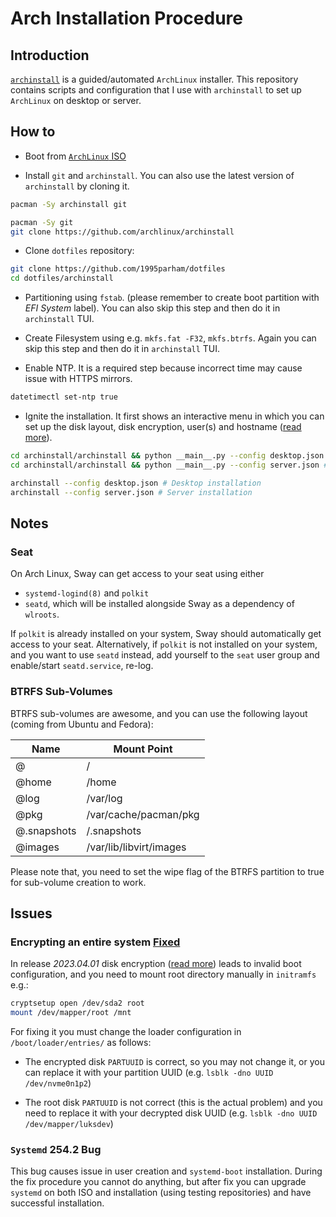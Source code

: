 # Arch Installation Procedure

## Introduction

[`archinstall`](https://github.com/archlinux/archinstall) is a guided/automated `ArchLinux` installer.
This repository contains scripts and configuration that I use with `archinstall` to set up `ArchLinux` on desktop or
server.

## How to

- Boot from [`ArchLinux` ISO](https://archlinux.org/download/)

- Install `git` and `archinstall`. You can also use the latest version of `archinstall`
  by cloning it.

```bash
pacman -Sy archinstall git
```

```bash
pacman -Sy git
git clone https://github.com/archlinux/archinstall
```

- Clone `dotfiles` repository:

```bash
git clone https://github.com/1995parham/dotfiles
cd dotfiles/archinstall
```

- Partitioning using `fstab`. (please remember to create boot partition with _EFI System_ label).
  You can also skip this step and then do it in `archinstall` TUI.

- Create Filesystem using e.g. `mkfs.fat -F32`, `mkfs.btrfs`. Again you can skip this step and then do it in `archinstall`
  TUI.

- Enable NTP. It is a required step because incorrect time may cause issue with HTTPS mirrors.

```bash
datetimectl set-ntp true
```

- Ignite the installation. It first shows an interactive menu in which you can set up the disk layout, disk
  encryption, user(s) and hostname ([read
  more](https://archinstall.readthedocs.io/installing/guided.html#guided-installation)).

```bash
cd archinstall/archinstall && python __main__.py --config desktop.json # Desktop installation
cd archinstall/archinstall && python __main__.py --config server.json # Server installation
```

```bash
archinstall --config desktop.json # Desktop installation
archinstall --config server.json # Server installation
```

## Notes

### Seat

On Arch Linux, Sway can get access to your seat using either

- `systemd-logind(8)` and `polkit`
- `seatd`, which will be installed alongside Sway as a dependency of `wlroots`.

If `polkit` is already installed on your system, Sway should automatically get access to your seat.
Alternatively, if `polkit` is not installed on your system, and you want to use `seatd` instead,
add yourself to the `seat` user group and enable/start `seatd.service`, re-log.

### BTRFS Sub-Volumes

BTRFS sub-volumes are awesome, and you can use the following layout (coming from Ubuntu and Fedora):

| Name        | Mount Point             |
| ----------- | ----------------------- |
| @           | /                       |
| @home       | /home                   |
| @log        | /var/log                |
| @pkg        | /var/cache/pacman/pkg   |
| @.snapshots | /.snapshots             |
| @images     | /var/lib/libvirt/images |

Please note that, you need to set the wipe flag of the BTRFS partition to true for sub-volume creation to work.

## Issues

### Encrypting an entire system [Fixed](https://github.com/archlinux/archinstall/issues/1716)

In release _2023.04.01_ disk encryption ([read more](https://wiki.archlinux.org/title/Dm-crypt/Encrypting_an_entire_system#LUKS_on_a_partition))
leads to invalid boot configuration, and you need to mount root
directory manually in `initramfs` e.g.:

```bash
cryptsetup open /dev/sda2 root
mount /dev/mapper/root /mnt
```

For fixing it you must change the loader configuration in `/boot/loader/entries/` as follows:

- The encrypted disk `PARTUUID` is correct, so you may not change it, or you can replace it
  with your partition UUID (e.g. `lsblk -dno UUID /dev/nvme0n1p2`)

- The root disk `PARTUUID` is not correct (this is the actual problem) and you need to replace
  it with your decrypted disk UUID (e.g. `lsblk -dno UUID /dev/mapper/luksdev`)

### `Systemd` 254.2 Bug

This bug causes issue in user creation and `systemd-boot` installation. During
the fix procedure you cannot do anything, but after fix you can upgrade `systemd` on both ISO
and installation (using testing repositories) and have successful installation.
